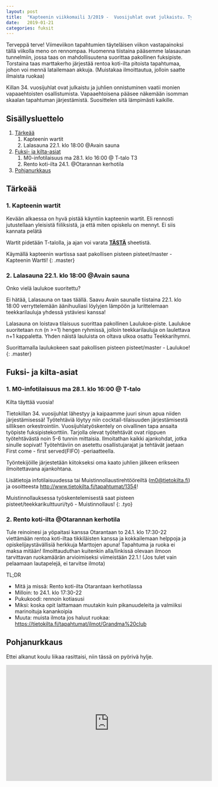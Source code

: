 ```yaml
---
layout: post
title:  "Kapteenin viikkomaili 3/2019 -  Vuosijuhlat ovat julkaistu. Työpisteitä tarjolla"
date:   2019-01-21
categories: fuksit
---
```


Terveppä terve! Viimeviikon tapahtumien täyteläisen viikon vastapainoksi tällä viikolla meno on rennompaa. Huomenna tiistaina pääsemme lalasaunan tunnelmiin, jossa taas on mahdollisuutena suorittaa pakollinen fuksipiste. Torstaina taas marttakerho järjestää rentoa koti-ilta pitoista tapahtumaa, johon voi mennä latailemaan akkuja. (Muistakaa ilmoittautua, jolloin saatte ilmaista ruokaa)

Killan 34. vuosijuhlat ovat julkaistu ja juhlien onnistuminen vaatii monien vapaaehtoisten osallistumista. Vapaaehtoisena pääsee näkemään isomman skaalan tapahtuman järjestämistä. Suosittelen sitä lämpimästi kaikille.

## Sisällysluettelo
1. [Tärkeää](#tärkeää)
	1. Kapteenin wartit
	2. Lalasauna 22.1. klo 18:00 @Avain sauna
2. [Fuksi- ja kilta-asiat](#fuksi--ja-kilta-asiat)
	1. M0-infotilaisuus ma 28.1. klo 16:00 @ T-talo T3
	2. Rento koti-ilta 24.1. @Otarannan kerhotila
3. [Pohjanurkkaus](#pohjanurkkaus)

## Tärkeää

### 1. Kapteenin wartit

Kevään alkaessa on hyvä pistää käyntiin kapteenin wartit. Eli rennosti jutustellaan yleisistä fiiliksistä, ja että miten opiskelu on mennyt. Ei siis kannata pelätä

Wartit pidetään T-talolla, ja ajan voi varata <b>[TÄSTÄ](https://docs.google.com/spreadsheets/d/1ap_SmvJQtSOqYn1-z0hCp-hl61Etyi6o7hL3U0MnYe4/edit?usp=sharing)</b> sheetistä.


Käymällä kapteenin wartissa saat pakollisen pisteen pisteet/master - Kapteenin Wartti!
{: .master}

### 2. Lalasauna 22.1. klo 18:00 @Avain sauna

Onko vielä laulukoe suoritettu?

Ei hätää, Lalasauna on taas täällä. Saavu Avain saunalle tiistaina 22.1. klo 18:00 verryttelemään äänihuuliasi löylyjen lämpöön ja lurittelemaan teekkarilauluja yhdessä ystäviesi kanssa!

Lalasauna on loistava tilaisuus suorittaa pakollinen Laulukoe-piste. Laulukoe suoritetaan n:n (n >=1) hengen ryhmissä, jolloin teekkarilauluja on laulettava n+1 kappaletta. Yhden näistä lauluista on oltava ulkoa osattu Teekkarihymni.

Suorittamalla laulukokeen saat pakollisen pisteen pisteet/master - Laulukoe!
{: .master}


## Fuksi- ja kilta-asiat

### 1. M0-infotilaisuus ma 28.1. klo 16:00 @ T-talo

Kilta täyttää vuosia!

Tietokillan 34. vuosijuhlat lähestyy ja kaipaamme juuri sinun apua niiden järjestämisessä! Työtehtäviä löytyy niin cocktail-tilaisuuden järjestämisestä silliksen orkestrointiin. Vuosijuhlatyöskentely on oivallinen tapa ansaita työpiste fuksipistekorttiin. Tarjolla olevat työtehtävät ovat riippuen työtehtävästä noin 5-6 tunnin mittaisia. Ilmoitathan kaikki ajankohdat, jotka sinulle sopivat! Työtehtäviin on asetettu osallistujarajat ja tehtävät jaetaan First come - first served(FIFO) -periaatteella.

Työntekijöille järjestetään kiitokseksi oma kaato juhlien jälkeen erikseen ilmoitettavana ajankohtana.


Lisätietoja infotilaisuudessa tai Muistinnollaustirehtööreiltä (m0@tietokilta.fi) ja osoitteesta <http://www.tietokilta.fi/tapahtumat/1354>!

Muistinnollauksessa työskentelemisestä saat pisteen pisteet/teekkarikulttuuri/työ - Muistinnollaus!
{: .tyo}

### 2. Rento koti-ilta @Otarannan kerhotila

Tule reinoinesi ja yöpaitasi kanssa Otarantaan to 24.1. klo 17:30-22 viettämään rentoa koti-iltaa tikkiläisten kanssa ja kokkailemaan helppoja ja opiskelijaystävällisiä herkkuja Marttojen apuna!
Tapahtuma ja ruoka ei maksa mitään!
Ilmoittauduthan kuitenkin alla/linkissä olevaan ilmoon tarvittavan ruokamäärän arvioimiseksi viimeistään 22.1.! (Jos tulet vain pelaamaan lautapelejä, ei tarvitse ilmota)

TL;DR
* Mitä ja missä: Rento koti-ilta Otarantaan kerhotilassa
* Milloin: to 24.1. klo 17:30-22
* Pukukoodi: rennoin kotiasusi
* Miksi: koska opit laittamaan muutakin kuin pikanuudeleita ja valmiiksi marinoituja kanankoipia
* Muuta: muista ilmota jos haluut ruokaa: <https://tietokilta.fi/tapahtumat/ilmot/Grandma%20club>

## Pohjanurkkaus
Ettei alkanut koulu liikaa rasittaisi, niin tässä on pyörivä hylje.
<div class="resp-container">
<iframe class="resp-iframe" width="560" height="315" src="https://www.youtube.com/embed/fp-52d4HxtY" frameborder="0" allow="accelerometer; autoplay; encrypted-media; gyroscope; picture-in-picture" allowfullscreen></iframe>
</div>
